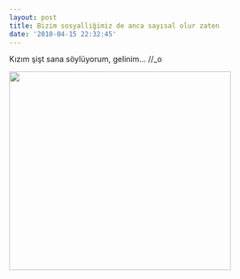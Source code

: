 ```yaml
---
layout: post
title: Bizim sosyalliğimiz de anca sayısal olur zaten
date: '2010-04-15 22:32:45'
---
```


Kızım şişt sana söylüyorum, gelinim... //_o

<a href="http://devdala.files.wordpress.com/2010/04/tumblr_kzt9uuxfg01qzxzwwo1_400.jpg"><img class="aligncenter" src="http://devdala.files.wordpress.com/2010/04/tumblr_kzt9uuxfg01qzxzwwo1_400.jpg" alt="" width="400" height="358" /></a>